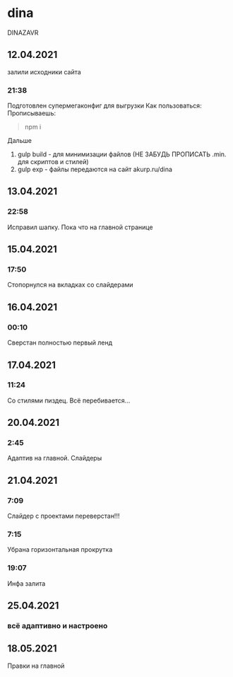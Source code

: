 # dina
DINAZAVR
## 12.04.2021
залили исходники сайта
### 21:38
Подготовлен супермегаконфиг для выгрузки
Как пользоваться:
Прописываешь: 
> npm i

Дальше
1. gulp build - для минимизации файлов (НЕ ЗАБУДЬ ПРОПИСАТЬ .min. для скриптов и стилей)
2. gulp exp - файлы передаются на сайт akurp.ru/dina
## 13.04.2021
### 22:58
Исправил шапку. Пока что на главной странице
## 15.04.2021
### 17:50
Стопорнулся на вкладках со слайдерами
## 16.04.2021
### 00:10
Сверстан полностью первый ленд
## 17.04.2021
### 11:24
Со стилями пиздец. Всё перебивается...
## 20.04.2021
### 2:45
Адаптив на главной. Слайдеры
## 21.04.2021
### 7:09
Слайдер с проектами переверстан!!!
### 7:15
Убрана горизонтальная прокрутка
### 19:07
Инфа залита
## 25.04.2021
### всё адаптивно и настроено
## 18.05.2021
Правки на главной
